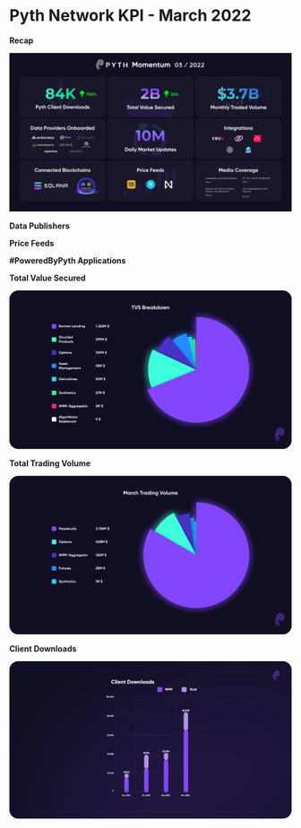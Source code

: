 # Pyth Network KPI - March 2022

**Recap**

![End of Month _ March-22 v3 (2).jpg](../../.gitbook/assets/kpi/march-22/End_of_Month___March-22_v3_(2).jpg)

**Data Publishers**

**Price Feeds**

**#PoweredByPyth Applications**

**Total Value Secured**

![1_ZIHVNImXQfP58gzSuo5jIQ.png](../../.gitbook/assets/kpi/march-22/1_ZIHVNImXQfP58gzSuo5jIQ.png)

**Total Trading Volume**

![1_Yb4wTcduj5yc7KuTNrfdvA.png](../../.gitbook/assets/kpi/march-22/1_Yb4wTcduj5yc7KuTNrfdvA.png)

**Client Downloads**

![Client Downloads Cumulative Mar.png](../../.gitbook/assets/kpi/march-22/Client_Downloads_Cumulative_Mar.png)